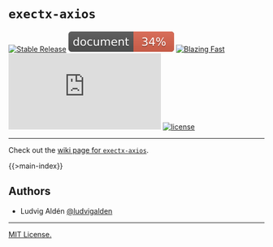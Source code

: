 # `exectx-axios`

[![Stable Release](https://img.shields.io/npm/v/exectx-axios.svg)](https://npm.im/exectx-axios)
[![Documentation](https://github.com/ludvigalden/exectx/blob/main/docs/coverage.svg)](https://github.com/ludvigalden/exectx/wiki)
[![Blazing Fast](https://badgen.now.sh/badge/speed/blazing/green)](https://npm.im/exectx-axios)
[![gzip size](http://img.badgesize.io/https://unpkg.com/exectx-axios@latest/dist/exectx-axios.umd.min.js?compression=gzip)](https://unpkg.com/exectx-axios@latest/dist/exectx-axios.umd.min.js)
[![license](https://badgen.now.sh/badge/license/MIT)](./LICENSE)

---

Check out the [wiki page for `exectx-axios`](https://github.com/ludvigalden/exectx/wiki/exectx-axios).

{{>main-index}}

## Authors

- Ludvig Aldén [@ludvigalden](https://github.com/ludvigalden)

---

[MIT License.](https://github.com/ludvigalden/exectx/blob/main/LICENSE)
